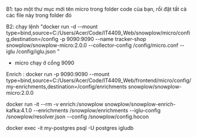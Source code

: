 B1: tạo một thư mục mới tên micro trong folder code của bạn, rồi đặt tất cả các file này trong folder đó

B2: chạy lệnh "docker run -d --mount type=bind,source=C:/Users/Acer/Code/IT4409_Web/snowplow/micro/config,destination=/config -p 9090:9090 --name tracker-shop snowplow/snowplow-micro:2.0.0 --collector-config /config/micro.conf --iglu /config/iglu.json "

- micro chạy ở cổng 9090

Enrich : docker run -p 9090:9090  --mount type=bind,source=C:/Users/Acer/Code/IT4409_Web/frontend/micro/config/my-enrichments,destination=/config/enrichments snowplow/snowplow-micro:2.0.0



docker run -it --rm -v enrich:/snowplow snowplow/snowplow-enrich-kafka:4.1.0 --enrichments /snowplow/enrichments --iglu-config /snowplow/resolver.json --config /snowplow/config.hocon


docker exec -it my-postgres psql -U postgres igludb